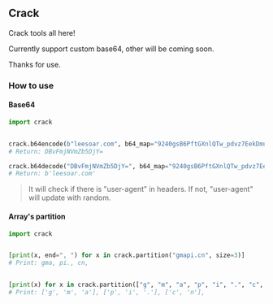 ## Crack

Crack tools all here!

Currently support custom base64, other will be coming soon.

Thanks for use.


### How to use
#### Base64
```python
import crack


crack.b64encode(b"leesoar.com", b64_map="9240gsB6PftGXnlQTw_pdvz7EekDmuAWCVZ5UF-MSK1IHOchoaxqYyj8Jb3LrNiR")
# Return: DBvFmjNVmZb5DjY=

crack.b64decode("DBvFmjNVmZb5DjY=", b64_map="9240gsB6PftGXnlQTw_pdvz7EekDmuAWCVZ5UF-MSK1IHOchoaxqYyj8Jb3LrNiR")
# Return: b'leesoar.com'
```

> It will check if there is "user-agent" in headers. If not, "user-agent" will update with random.

#### Array's partition
```python
import crack


[print(x, end=", ") for x in crack.partition("gmapi.cn", size=3)]
# Print: gma, pi., cn, 


[print(x) for x in crack.partition(["g", "m", "a", "p", "i", ".", "c", "n"], size=3)]
# Print: ['g', 'm', 'a'], ['p', 'i', '.'], ['c', 'n'], 
```
